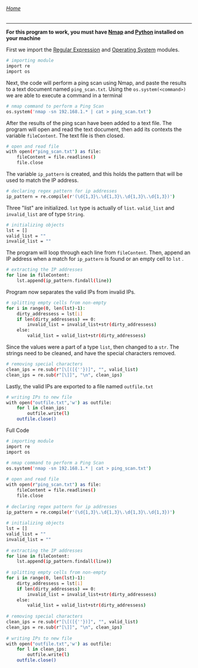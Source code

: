 ###### [Home](https://eddiegranados.github.io/Eduardo_Granados/)        

---

**For this program to work, you must have [Nmap](https://nmap.org/download.html) and [Python](https://www.python.org/downloads/) installed on your machine**



First we  import the [Regular Expression](https://docs.python.org/3/library/re.html#) and [Operating System](https://docs.python.org/3/library/os.html#) modules.
```bash
# importing module      
import re       
import os         
```



Next, the code will perform a ping scan using Nmap, and paste the results to a text document named `ping_scan.txt`. 
Using the `os.system(<command>)` we are able to execute a command in a terminal
```bash
# nmap command to perform a Ping Scan       
os.system('nmap -sn 192.168.1.* | cat > ping_scan.txt')
```



After the results of the ping scan have been added to a text file. The program will open and read the text document, then add its contexts the variable `fileContent`. The text file is then closed.
```bash
# open and read file        
with open(r"ping_scan.txt") as file:        
    fileContent = file.readlines()      
    file.close  
```



The variable `ip_pattern` is created, and this holds the pattern that will be used to match the IP address.
```bash
# declaring regex pattern for ip addresses      
ip_pattern = re.compile(r'(\d{1,3}\.\d{1,3}\.\d{1,3}\.\d{1,3})')
```



Three "list" are initialized. `lst` type is actually of `list`. `valid_list` and `invalid_list` are of type `String`.
```bash
# initializing objects      
lst = []        
valid_list = ""     
invalid_list = ""       
```



The program will loop through each line from `fileContent`. Then, append an IP address when a match for `ip_pattern` is found or an empty cell to `lst` .
```bash        
# extracting the IP addresses       
for line in fileContent:        
    lst.append(ip_pattern.findall(line))        
```



Program now separates the valid IPs from invalid IPs.
```bash        
# splitting empty cells from non-empty      
for i in range(0, len(lst)-1):      
    dirty_addressess = lst[i]       
    if len(dirty_addressess) == 0:      
        invalid_list = invalid_list+str(dirty_addressess)       
    else:       
        valid_list = valid_list+str(dirty_addressess)       
```



Since the values were a part of a type `list`, then changed to a `str`. The strings need to be cleaned, and have the special characters removed.
```bash    
# removing special characters       
clean_ips = re.sub(r"[\[([{''})]", "", valid_list)      
clean_ips = re.sub(r"[\]]", "\n", clean_ips)        
```



Lastly, the valid IPs are exported to a file named `outfile.txt`
```bash
# writing IPs to new file       
with open("outfile.txt",'w') as outfile:        
    for l in clean_ips:     
        outfile.write(l)        
    outfile.close()     
```



Full Code
```bash
# importing module      
import re       
import os              

# nmap command to perform a Ping Scan       
os.system('nmap -sn 192.168.1.* | cat > ping_scan.txt')
        
# open and read file        
with open(r"ping_scan.txt") as file:        
    fileContent = file.readlines()      
    file.close      
        
# declaring regex pattern for ip addresses      
ip_pattern = re.compile(r'(\d{1,3}\.\d{1,3}\.\d{1,3}\.\d{1,3})')
        
# initializing objects      
lst = []        
valid_list = ""     
invalid_list = ""       
        
# extracting the IP addresses       
for line in fileContent:        
    lst.append(ip_pattern.findall(line))        
        
# splitting empty cells from non-empty      
for i in range(0, len(lst)-1):      
    dirty_addressess = lst[i]       
    if len(dirty_addressess) == 0:      
        invalid_list = invalid_list+str(dirty_addressess)       
    else:       
        valid_list = valid_list+str(dirty_addressess)       
        
# removing special characters       
clean_ips = re.sub(r"[\[([{''})]", "", valid_list)      
clean_ips = re.sub(r"[\]]", "\n", clean_ips)        
        
# writing IPs to new file       
with open("outfile.txt",'w') as outfile:        
    for l in clean_ips:     
        outfile.write(l)        
    outfile.close()     
```